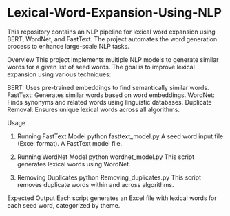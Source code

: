 # Lexical-Word-Expansion-Using-NLP
This repository contains an NLP pipeline for lexical word expansion using BERT, WordNet, and FastText. The project automates the word generation process to enhance large-scale NLP tasks.

Overview
This project implements multiple NLP models to generate similar words for a given list of seed words. The goal is to improve lexical expansion using various techniques:

BERT: Uses pre-trained embeddings to find semantically similar words.
FastText: Generates similar words based on word embeddings.
WordNet: Finds synonyms and related words using linguistic databases.
Duplicate Removal: Ensures unique lexical words across all algorithms.

Usage
1. Running FastText Model
python fasttext_model.py
A seed word input file (Excel format).
A FastText model file.

3. Running WordNet Model
python wordnet_model.py
This script generates lexical words using WordNet.

4. Removing Duplicates
python Removing_duplicates.py
This script removes duplicate words within and across algorithms.

Expected Output
Each script generates an Excel file with lexical words for each seed word, categorized by theme.
